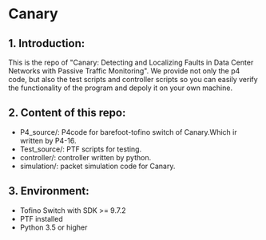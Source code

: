 # Canary

## 1. Introduction:

This is the repo of "Canary: Detecting and Localizing Faults in Data Center Networks with Passive Traffic Monitoring".
We provide not only the p4 code, but also the test scripts and controller scripts so you can easily verify the functionality of the program and depoly it on your own machine.

## 2. Content of this repo:

- P4_source/: P4code for barefoot-tofino switch of Canary.Which ir written by P4-16.
- Test_source/: PTF scripts for testing.
- controller/: controller written by python.
- simulation/: packet simulation code for Canary.

## 3. Environment:
- Tofino Switch with SDK >= 9.7.2	
- PTF installed
- Python 3.5 or higher
